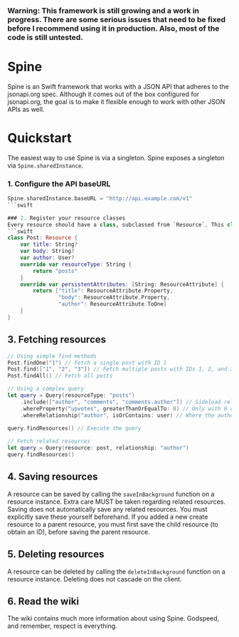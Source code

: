 ### Warning: This framework is still growing and a work in progress. There are some serious issues that need to be fixed before I recommend using it in production. Also, most of the code is still untested.

Spine
=====
Spine is an Swift framework that works with a JSON API that adheres to the jsonapi.org spec. Although it comes out of the box configured for jsonapi.org, the goal is to make it flexible enough to work with other JSON APIs as well.

Quickstart
==========
The easiest way to use Spine is via a singleton. Spine exposes a singleton via `Spine.sharedInstance`.

### 1. Configure the API baseURL
```swift
Spine.sharedInstance.baseURL = "http://api.example.com/v1"
```swift

### 2. Register your resource classes
Every resource should have a class, subclassed from `Resource`. This class should override the public variables `resourceType` and `persistentAttributes`. The `resourceType` should contain the type of resource in plural form. The `persistentAttributes` should contain an array of attributes that must be persisted by Spine. Attributes that are not in this array are ignored by Spine.
```swift
class Post: Resource {
    var title: String?
    var body: String?
    var author: User?
    override var resourceType: String {
        return "posts"
    }
    override var persistentAttributes: [String: ResourceAttribute] {
        return ["title": ResourceAttribute.Property,
                "body": ResourceAttribute.Property,
                "author": ResourceAttribute.ToOne]
    }
}
```

## 3. Fetching resources
```swift
// Using simple find methods
Post.findOne("1") // Fetch a single post with ID 1
Post.find(["1", "2", "3"]) // Fetch multiple posts with IDs 1, 2, and 3
Post.findAll() // Fetch all posts

// Using a complex query
let query = Query(resourceType: "posts")
    .include(["author", "comments", "comments.author"]) // Sideload relationships
    .whereProperty("upvotes", greaterThanOrEqualTo: 8) // Only with 8 or more upvotes
    .whereRelationship("author", isOrContains: user) // Where the author is a given user
    
query.findResources() // Execute the query

// Fetch related resources
let query = Query(resource: post, relationship: "author")
query.findResources()
```

## 4. Saving resources
A resource can be saved by calling the `saveInBackground` function on a resource instance. Extra care MUST be taken regarding related resources. Saving does not automatically save any related resources. You must explicitly save these yourself beforehand. If you added a new create resource to a parent resource, you must first save the child resource (to obtain an ID), before saving the parent resource.

## 5. Deleting resources
A resource can be deleted by calling the `deleteInBackground` function on a resource instance. Deleting does not cascade on the client.

## 6. Read the wiki
The wiki contains much more information about using Spine. Godspeed, and remember, respect is everything.